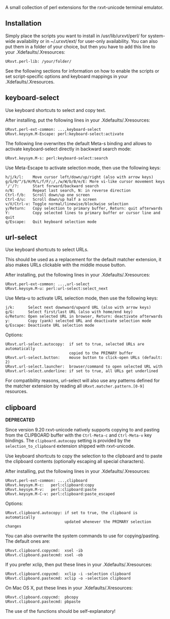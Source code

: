 A small collection of perl extensions for the rxvt-unicode terminal emulator.

Installation
------------
Simply place the scripts you want to install in /usr/lib/urxvt/perl/ for
system-wide availability or in ~/.urxvt/ext/ for user-only availability.
You can also put them in a folder of your choice, but then you have to add this
line to your .Xdefaults/.Xresources:

    URxvt.perl-lib: /your/folder/

See the following sections for information on how to enable the scripts or set
script-specific options and keyboard mappings in your .Xdefaults/.Xresources.


keyboard-select
---------------
Use keyboard shortcuts to select and copy text.

After installing, put the following lines in your .Xdefaults/.Xresources:

    URxvt.perl-ext-common: ...,keyboard-select
    URxvt.keysym.M-Escape: perl:keyboard-select:activate

The following line overwrites the default Meta-s binding and allows to activate
keyboard-select directly in backward search mode:

    URxvt.keysym.M-s: perl:keyboard-select:search

Use Meta-Escape to activate selection mode, then use the following keys:

    h/j/k/l:    Move cursor left/down/up/right (also with arrow keys)
    g/G/0/^/$/H/M/L/f/F/;/,/w/W/b/B/e/E: More vi-like cursor movement keys
    '/'/?:      Start forward/backward search
    n/N:        Repeat last search, N: in reverse direction
    Ctrl-f/b:   Scroll down/up one screen
    Ctrl-d/u:   Scroll down/up half a screen
    v/V/Ctrl-v: Toggle normal/linewise/blockwise selection
    y/Return:   Copy selection to primary buffer, Return: quit afterwards
    Y:          Copy selected lines to primary buffer or cursor line and quit
    q/Escape:   Quit keyboard selection mode


url-select
----------
Use keyboard shortcuts to select URLs.

This should be used as a replacement for the default matcher extension, it also
makes URLs clickable with the middle mouse button.

After installing, put the following lines in your .Xdefaults/.Xresources:

    URxvt.perl-ext-common: ...,url-select
    URxvt.keysym.M-u: perl:url-select:select_next

Use Meta-u to activate URL selection mode, then use the following keys:

    j/k:      Select next downward/upward URL (also with arrow keys)
    g/G:      Select first/last URL (also with home/end key)
    o/Return: Open selected URL in browser, Return: deactivate afterwards
    y:        Copy (yank) selected URL and deactivate selection mode
    q/Escape: Deactivate URL selection mode

Options:

    URxvt.url-select.autocopy:  if set to true, selected URLs are automatically
                                copied to the PRIMARY buffer
    URxvt.url-select.button:    mouse button to click-open URLs (default: 2)
    URxvt.url-select.launcher:  browser/command to open selected URL with
    URxvt.url-select.underline: if set to true, all URLs get underlined

For compatibility reasons, url-select will also use any patterns defined for
the matcher extension by reading all `URxvt.matcher.pattern.[0-9]` resources.


clipboard
---------

**DEPRECATED**

Since version 9.20 rxvt-unicode natively supports copying to and pasting from
the CLIPBOARD buffer with the `Ctrl-Meta-c` and `Ctrl-Meta-v` key bindings. The
`clipboard.autocopy` setting is provided by the `selection_to_clipboard`
extension shipped with rxvt-unicode.

Use keyboard shortcuts to copy the selection to the clipboard and to paste the
clipboard contents (optionally escaping all special characters).

After installing, put the following lines in your .Xdefaults/.Xresources:

    URxvt.perl-ext-common: ...,clipboard
    URxvt.keysym.M-c:   perl:clipboard:copy
    URxvt.keysym.M-v:   perl:clipboard:paste
    URxvt.keysym.M-C-v: perl:clipboard:paste_escaped

Options:

    URxvt.clipboard.autocopy: if set to true, the clipboard is automatically
                              updated whenever the PRIMARY selection changes

You can also overwrite the system commands to use for copying/pasting.
The default ones are:

    URxvt.clipboard.copycmd:  xsel -ib
    URxvt.clipboard.pastecmd: xsel -ob

If you prefer xclip, then put these lines in your .Xdefaults/.Xresources:

    URxvt.clipboard.copycmd:  xclip -i -selection clipboard
    URxvt.clipboard.pastecmd: xclip -o -selection clipboard

On Mac OS X, put these lines in your .Xdefaults/.Xresources:

    URxvt.clipboard.copycmd:  pbcopy
    URxvt.clipboard.pastecmd: pbpaste

The use of the functions should be self-explanatory!

